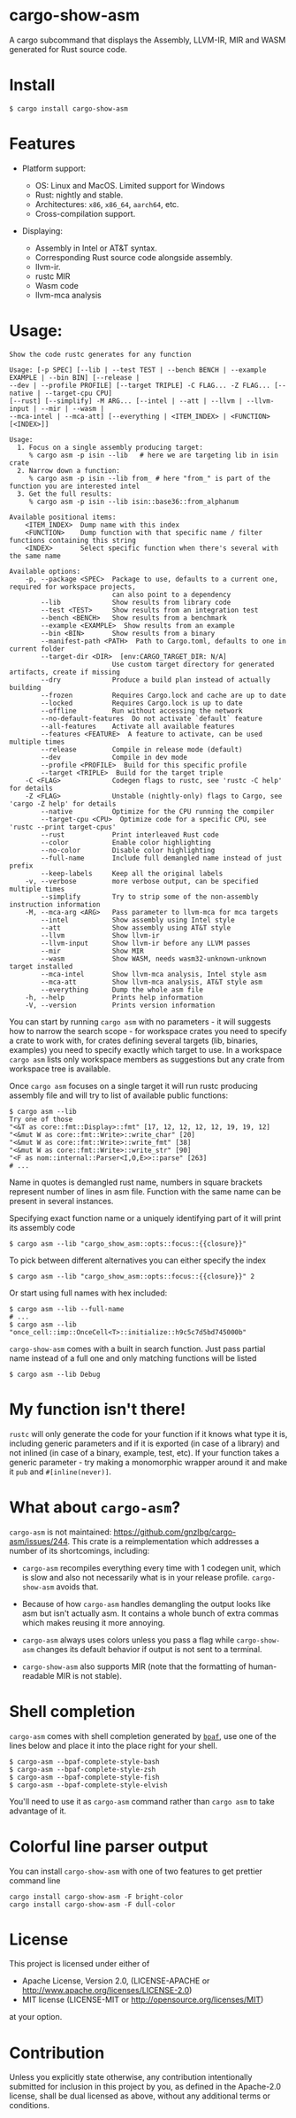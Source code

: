 # cargo-show-asm

A cargo subcommand that displays the Assembly, LLVM-IR, MIR and WASM generated for Rust source code.

# Install

```console
$ cargo install cargo-show-asm
```

# Features

- Platform support:

  - OS: Linux and MacOS. Limited support for Windows
  - Rust: nightly and stable.
  - Architectures: `x86`, `x86_64`, `aarch64`, etc.
  - Cross-compilation support.

- Displaying:

  - Assembly in Intel or AT&T syntax.
  - Corresponding Rust source code alongside assembly.
  - llvm-ir.
  - rustc MIR
  - Wasm code
  - llvm-mca analysis

# Usage:

```console
Show the code rustc generates for any function

Usage: [-p SPEC] [--lib | --test TEST | --bench BENCH | --example EXAMPLE | --bin BIN] [--release |
--dev | --profile PROFILE] [--target TRIPLE] -C FLAG... -Z FLAG... [--native | --target-cpu CPU]
[--rust] [--simplify] -M ARG... [--intel | --att | --llvm | --llvm-input | --mir | --wasm |
--mca-intel | --mca-att] [--everything | <ITEM_INDEX> | <FUNCTION> [<INDEX>]]

Usage:
  1. Focus on a single assembly producing target:
     % cargo asm -p isin --lib   # here we are targeting lib in isin crate
  2. Narrow down a function:
     % cargo asm -p isin --lib from_ # here "from_" is part of the function you are interested intel
  3. Get the full results:
     % cargo asm -p isin --lib isin::base36::from_alphanum

Available positional items:
    <ITEM_INDEX>  Dump name with this index
    <FUNCTION>    Dump function with that specific name / filter functions containing this string
    <INDEX>       Select specific function when there's several with the same name

Available options:
    -p, --package <SPEC>  Package to use, defaults to a current one, required for workspace projects,
                          can also point to a dependency
        --lib             Show results from library code
        --test <TEST>     Show results from an integration test
        --bench <BENCH>   Show results from a benchmark
        --example <EXAMPLE>  Show results from an example
        --bin <BIN>       Show results from a binary
        --manifest-path <PATH>  Path to Cargo.toml, defaults to one in current folder
        --target-dir <DIR>  [env:CARGO_TARGET_DIR: N/A]
                          Use custom target directory for generated artifacts, create if missing
        --dry             Produce a build plan instead of actually building
        --frozen          Requires Cargo.lock and cache are up to date
        --locked          Requires Cargo.lock is up to date
        --offline         Run without accessing the network
        --no-default-features  Do not activate `default` feature
        --all-features    Activate all available features
        --features <FEATURE>  A feature to activate, can be used multiple times
        --release         Compile in release mode (default)
        --dev             Compile in dev mode
        --profile <PROFILE>  Build for this specific profile
        --target <TRIPLE>  Build for the target triple
    -C <FLAG>             Codegen flags to rustc, see 'rustc -C help' for details
    -Z <FLAG>             Unstable (nightly-only) flags to Cargo, see 'cargo -Z help' for details
        --native          Optimize for the CPU running the compiler
        --target-cpu <CPU>  Optimize code for a specific CPU, see 'rustc --print target-cpus'
        --rust            Print interleaved Rust code
        --color           Enable color highlighting
        --no-color        Disable color highlighting
        --full-name       Include full demangled name instead of just prefix
        --keep-labels     Keep all the original labels
    -v, --verbose         more verbose output, can be specified multiple times
        --simplify        Try to strip some of the non-assembly instruction information
    -M, --mca-arg <ARG>   Pass parameter to llvm-mca for mca targets
        --intel           Show assembly using Intel style
        --att             Show assembly using AT&T style
        --llvm            Show llvm-ir
        --llvm-input      Show llvm-ir before any LLVM passes
        --mir             Show MIR
        --wasm            Show WASM, needs wasm32-unknown-unknown target installed
        --mca-intel       Show llvm-mca analysis, Intel style asm
        --mca-att         Show llvm-mca analysis, AT&T style asm
        --everything      Dump the whole asm file
    -h, --help            Prints help information
    -V, --version         Prints version information
```

You can start by running `cargo asm` with no parameters - it will suggests how to narrow the
search scope - for workspace crates you need to specify a crate to work with, for crates
defining several targets (lib, binaries, examples) you need to specify exactly which target to
use. In a workspace `cargo asm` lists only workspace members as suggestions but any crate from
workspace tree is available.

Once `cargo asm` focuses on a single target it will run rustc producing assembly file and will
try to list of available public functions:

```console,ignore
$ cargo asm --lib
Try one of those
"<&T as core::fmt::Display>::fmt" [17, 12, 12, 12, 12, 19, 19, 12]
"<&mut W as core::fmt::Write>::write_char" [20]
"<&mut W as core::fmt::Write>::write_fmt" [38]
"<&mut W as core::fmt::Write>::write_str" [90]
"<F as nom::internal::Parser<I,O,E>>::parse" [263]
# ...
```

Name in quotes is demangled rust name, numbers in square brackets represent number of lines
in asm file. Function with the same name can be present in several instances.

Specifying exact function name or a uniquely identifying part of it will print its assembly code

```console,ignore
$ cargo asm --lib "cargo_show_asm::opts::focus::{{closure}}"
```
To pick between different alternatives you can either specify the index

```console,ignore
$ cargo asm --lib "cargo_show_asm::opts::focus::{{closure}}" 2
```
Or start using full names with hex included:

```console,ignore
$ cargo asm --lib --full-name
# ...
$ cargo asm --lib "once_cell::imp::OnceCell<T>::initialize::h9c5c7d5bd745000b"
```

`cargo-show-asm` comes with a built in search function. Just pass partial name
instead of a full one and only matching functions will be listed

```console
$ cargo asm --lib Debug
```

# My function isn't there!

`rustc` will only generate the code for your function if it knows what type it is, including
generic parameters and if it is exported (in case of a library) and not inlined (in case of a
binary, example, test, etc). If your function takes a generic parameter - try making a monomorphic
wrapper around it and make it `pub` and `#[inline(never)]`.

# What about `cargo-asm`?

`cargo-asm` is not maintained: <https://github.com/gnzlbg/cargo-asm/issues/244>. This crate is a reimplementation which addresses a number of its shortcomings, including:

* `cargo-asm` recompiles everything every time with 1 codegen unit, which is slow and also not necessarily what is in your release profile. `cargo-show-asm` avoids that.

* Because of how `cargo-asm` handles demangling the output looks like asm but isn't actually asm. It contains a whole bunch of extra commas which makes reusing it more annoying.

* `cargo-asm` always uses colors unless you pass a flag while `cargo-show-asm` changes its default behavior if output is not sent to a terminal.

* `cargo-show-asm` also supports MIR (note that the formatting of human-readable MIR is not stable).

# Shell completion

`cargo-asm` comes with shell completion generated by [`bpaf`](https://crates.io/crates/bpaf),
use one of the lines below and place it into the place right for your shell.

```console
$ cargo-asm --bpaf-complete-style-bash
$ cargo-asm --bpaf-complete-style-zsh
$ cargo-asm --bpaf-complete-style-fish
$ cargo-asm --bpaf-complete-style-elvish
```

You'll need to use it as `cargo-asm` command rather than `cargo asm` to take advantage of it.


# Colorful line parser output

You can install `cargo-show-asm` with one of two features to get prettier command line
```console
cargo install cargo-show-asm -F bright-color
cargo install cargo-show-asm -F dull-color
```

# License
This project is licensed under either of

* Apache License, Version 2.0, (LICENSE-APACHE or <http://www.apache.org/licenses/LICENSE-2.0>)
* MIT license (LICENSE-MIT or <http://opensource.org/licenses/MIT>)

at your option.

# Contribution

Unless you explicitly state otherwise, any contribution intentionally submitted
for inclusion in this project by you, as defined in the Apache-2.0 license,
shall be dual licensed as above, without any additional terms or conditions.
